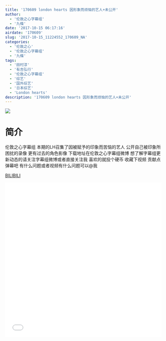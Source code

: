 ```yaml
---
title: '170609 london hearts 因形象而烦恼的艺人+未公开'
author: 
  - '伦敦之心字幕组'
  - '九條'
date: '2017-10-15 06:17:16'
airdate: '170609'
slug: '2017-10-15_11224552_170609_NA'
categories: 
  - '伦敦之心'
  - '伦敦之心字幕组'
  - '九條'
tags: 
  - '田村淳'
  - '有吉弘行'
  - '伦敦之心字幕组'
  - '综艺'
  - '国外综艺'
  - '日本综艺'
  - 'London hearts'
description: '170609 london hearts 因形象而烦恼的艺人+未公开'
---
```


![](https://i.imgur.com/TPs8Opz.jpg)

# 简介  
伦敦之心字幕组
本期的LH召集了因被赋予的印象而苦恼的艺人 公开自己被印象所困扰的录像 更有过去的角色影像 下载地址在伦敦之心字幕组微博 想了解字幕组更新动态的请关注字幕组微博或者直接关注我 喜欢的就投个硬币 收藏下视频 贡献点弹幕吧 有什么问题或者视频有什么问题可以@我

  [BILIBILI](https://www.bilibili.com/video/av11224552/)


  <iframe src="//www.bilibili.com/html/html5player.html?cid=18565802&aid=11224552" width="100%" height="500" frameborder="0" allowfullscreen="allowfullscreen"></iframe>

